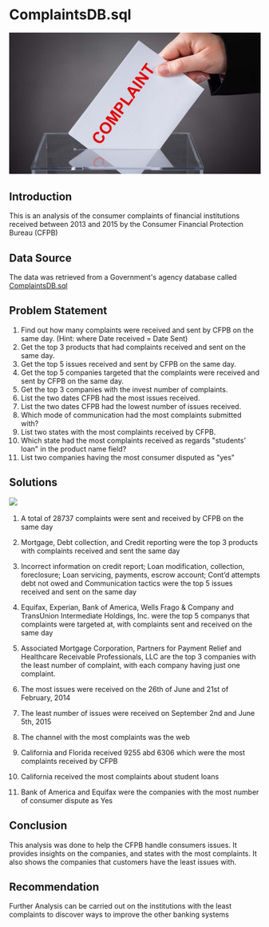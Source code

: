# ComplaintsDB.sql
![](https://github.com/Sochima23/SKB-Project/blob/main/Customer-Complaints.jpg)
## Introduction
This is an analysis of the consumer complaints of financial institutions received between 2013 and 2015 by the Consumer Financial Protection Bureau (CFPB)
## Data Source
The data was retrieved from a Government's agency database called [ComplaintsDB.sql](https://github.com/Sochima23/SKB-Project/blob/main/ComplaintsDB.sql)
## Problem Statement
1. Find out how many complaints were received and sent by CFPB on the same day. (Hint: 
where Date received = Date Sent)
2. Get the top 3 products that had complaints received and sent on the same day.
3. Get the top 5 issues received and sent by CFPB on the same day.
4. Get the top 5 companies targeted that the complaints were received and sent by CFPB 
on the same day.
5. Get the top 3 companies with the invest number of complaints.
6. List the two dates CFPB had the most issues received.
7. List the two dates CFPB had the lowest number of issues received.
8. Which mode of communication had the most complaints submitted with?
9. List two states with the most complaints received by CFPB.
10. Which state had the most complaints received as regards "students’ loan" in the product 
name field?
11. List two companies having the most consumer disputed as "yes"

## Solutions
![](Question1.jpg)
1. A total of 28737 complaints were sent and received by CFPB on the same day
![]()
2. Mortgage, Debt collection, and Credit reporting were the top 3 products with complaints received and sent the same day
![]()
3. Incorrect information on credit report; Loan modification, collection, foreclosure; Loan servicing, payments, escrow account; Cont’d attempts debt not owed and Communication tactics were the top 5 issues received and sent on the same day 
![]()
4. Equifax, Experian, Bank of America, Wells Frago & Company and TransUnion Intermediate Holdings, Inc. were the top 5 companys that complaints were targeted at, with complaints sent and received on the same day
![]()
5. Associated Mortgage Corporation, Partners for Payment Relief and Healthcare Receivable Professionals, LLC are the top 3 companies with the least number of complaint, with each company having just one complaint. 
![]()
6. The most issues were received on the 26th of June and 21st of February, 2014

7. The least number of issues were received on September 2nd and June 5th, 2015

8. The channel with the most complaints was the web

9. California and Florida received 9255 abd 6306 which were the most complaints received by CFPB
10. California received the most complaints about student loans
11. Bank of America and Equifax were the companies with the most number of consumer dispute as Yes

## Conclusion
This analysis was done to help the CFPB handle consumers issues. It provides insights on the companies, and states with the most complaints. It also shows the companies that customers have the least issues with.

## Recommendation
Further Analysis can be carried out on the institutions with the least complaints to discover ways to improve the other banking systems
    
